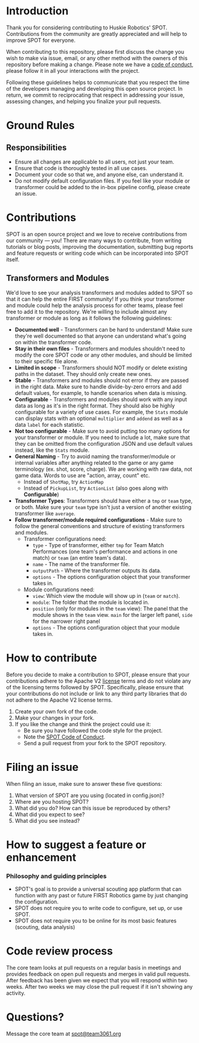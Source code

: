 # Introduction

Thank you for considering contributing to Huskie Robotics' SPOT. Contributions from the community are greatly appreciated and will help to improve SPOT for everyone.

When contributing to this repository, please first discuss the change you wish to make via issue, email, or any other method with the owners of this repository before making a change.
Please note we have a [code of conduct](CODE_OF_CONDUCT.md), please follow it in all your interactions with the project.

Following these guidelines helps to communicate that you respect the time of the developers managing and developing this open source project. In return, we commit to  reciprocating  that respect in addressing your issue, assessing changes, and helping you finalize your pull requests.


# Ground Rules
## Responsibilities
* Ensure all changes are applicable to all users, not just your team.
* Ensure that code is thoroughly tested in all use cases.
* Document your code so that we, and anyone else, can understand it.
* Do not modify default configuration files. If you feel like your module or transformer could be added to the in-box pipeline config, please create an issue.

# Contributions

SPOT is an open source project and we love to receive contributions from our community — you! There are many ways to contribute, from writing tutorials or blog posts, improving the documentation, submitting bug reports and feature requests or writing code which can be incorporated into SPOT itself.

## Transformers and Modules
We'd love to see your analysis transformers and modules added to SPOT so that it can help the entire FIRST community! If you think your transformer and module could help the analysis process for other teams, please feel free to add it to the repository. We're willing to include almost any transformer or module as long as it follows the following guidelines:
* **Documented well** - Transformers can be hard to understand! Make sure they're well documented so that anyone can understand what's going on within the transformer code.
* **Stay in their own files** - Transformers and modules shouldn't need to modify the core SPOT code or any other modules, and should be limited to their specific file alone.
* **Limited in scope** - Transformers should NOT modify or delete existing paths in the dataset. They should only create new ones.
* **Stable** - Transformers and modules should not error if they are passed in the right data. Make sure to handle divide-by-zero errors and add default values, for example, to handle scenarios when  data is missing.
* **Configurable** - Transformers and modules should work with any input data as long as it's in the right format. They should also be highly configurable for a variety of use cases. For example, the `Stats` module can display stats with an optional `multiplier` and `addend` as well as a data `label` for each statistic.
* **Not too configurable** - Make sure to avoid putting too many options for your transformer or module. If you need to include a lot, make sure that they can be omitted from the configuration JSON and use default values instead, like the `Stats` module.
* **General Naming** - Try to avoid naming the transformer/module or internal variables after anything related to the game or any game terminology (ex. shot, score, charge). We are working with raw data, not game data. Words to use are "action, array, count" etc.
    * Instead of `ShotMap`, try `ActionMap`
    * Instead of `PickupList`, try `ActionList` (also goes along with **Configurable**)
* **Transformer Types**: Transformers should have either a `tmp` or `team` type, or both. Make sure your `team` type isn't just a version of another existing transformer like `average`.
* **Follow transformer/module required configurations** - Make sure to follow the general conventions and structure of existing transformers and modules.
    * Transformer configurations need:
        * `type` - Type of transformer, either `tmp` for Team Match Performances (one team's performance and actions in one match) or `team` (an entire team's data).
        * `name` - The name of the transformer file.
        * `outputPath` - Where the transformer outputs its data.
        * `options` - The options configuration object that your transformer takes in.
    * Module configurations need:
        * `view`: Which view the module will show up in (`team` or `match`).
        * `module`: The folder that the module is located in.
        * `position` (only for modules in the `team` view): The panel that the module shows in the `team` view. `main` for the larger left panel, `side` for the narrower right panel
        * `options` - The options configuration object that your module takes in.


# How to contribute
Before you decide to make a contribution to SPOT, please ensure that your contributions adhere to the Apache V2 [license](LICENSE) terms and do not violate any of the licensing terms followed by SPOT. Specifically, please ensure that your contributions do not include or link to any third party libraries that do not adhere to the Apache V2 license terms. 

1. Create your own fork of the code.
2. Make your changes in your fork.
3. If you like the change and think the project could use it:
    * Be sure you have followed the code style for the project.
    * Note the [SPOT Code of Conduct](CODE_OF_CONDUCT.md).
    * Send a pull request from your fork to the SPOT repository.

# Filing an issue
When filing an issue, make sure to answer these five questions:

1. What version of SPOT are you using (located in config.json)?
2. Where are you hosting SPOT?
3. What did you do? How can this issue be reproduced by others?
4. What did you expect to see?
5. What did you see instead?

# How to suggest a feature or enhancement
### Philosophy and guiding principles

* SPOT's goal is to provide a universal scouting app platform that can function with any past or future FIRST Robotics game by just changing the configuration.
* SPOT does not require you to write code to configure, set up, or use SPOT.
* SPOT does not require you to be online for its most basic features (scouting, data analysis)

# Code review process
The core team looks at pull requests on a regular basis in meetings and provides feedback on open pull requests and merges in valid pull requests.
After feedback has been given we expect that you will respond within two weeks. After two weeks we may close the pull request if it isn't showing any activity.

# Questions?
Message the core team at [spot@team3061.org](spot@team3061.org)
